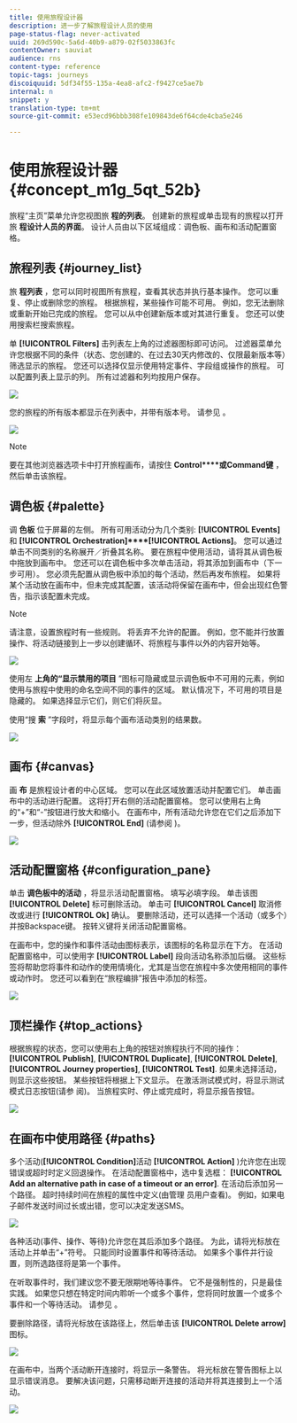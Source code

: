 ```yaml
---
title: 使用旅程设计器
description: 进一步了解旅程设计人员的使用
page-status-flag: never-activated
uuid: 269d590c-5a6d-40b9-a879-02f5033863fc
contentOwner: sauviat
audience: rns
content-type: reference
topic-tags: journeys
discoiquuid: 5df34f55-135a-4ea8-afc2-f9427ce5ae7b
internal: n
snippet: y
translation-type: tm+mt
source-git-commit: e53ecd96bbb308fe109843de6f64cde4cba5e246

---
```



# 使用旅程设计器 {#concept_m1g_5qt_52b}

旅程“主页”菜单允许您视图旅 **程的列表**。 创建新的旅程或单击现有的旅程以打开旅 **程设计人员的界面**。 设计人员由以下区域组成：调色板、画布和活动配置窗格。

## 旅程列表 {#journey_list}

旅 **程列表** ，您可以同时视图所有旅程，查看其状态并执行基本操作。 您可以重复、停止或删除您的旅程。 根据旅程，某些操作可能不可用。 例如，您无法删除或重新开始已完成的旅程。 您可以从中创建新版本或对其进行重复。 您还可以使用搜索栏搜索旅程。

单 **[!UICONTROL Filters]** 击列表左上角的过滤器图标即可访问。 过滤器菜单允许您根据不同的条件（状态、您创建的、在过去30天内修改的、仅限最新版本等）筛选显示的旅程。 您还可以选择仅显示使用特定事件、字段组或操作的旅程。 可以配置列表上显示的列。 所有过滤器和列均按用户保存。

![](../assets/journey74.png)

您的旅程的所有版本都显示在列表中，并带有版本号。 请参见 [](../building-journeys/journey-versions.md)。

![](../assets/journey37.png)

>[!NOTE]
>
>要在其他浏览器选项卡中打开旅程画布，请按住 **Control****或Command键** ，然后单击该旅程。

## 调色板 {#palette}

调 **色板** 位于屏幕的左侧。 所有可用活动分为几个类别: **[!UICONTROL Events]**&#x200B;和 **[!UICONTROL Orchestration]****[!UICONTROL Actions]**。 您可以通过单击不同类别的名称展开／折叠其名称。 要在旅程中使用活动，请将其从调色板中拖放到画布中。 您还可以在调色板中多次单击活动，将其添加到画布中（下一步可用）。 您必须先配置从调色板中添加的每个活动，然后再发布旅程。 如果将某个活动放在画布中，但未完成其配置，该活动将保留在画布中，但会出现红色警告，指示该配置未完成。

>[!NOTE]
>
>请注意，设置旅程时有一些规则。 将丢弃不允许的配置。 例如，您不能并行放置操作、将活动链接到上一步以创建循环、将旅程与事件以外的内容开始等。

![](../assets/journey38.png)

使用左 **上角的“显示禁用的项目** ”图标可隐藏或显示调色板中不可用的元素，例如使用与旅程中使用的命名空间不同的事件的区域。 默认情况下，不可用的项目是隐藏的。 如果选择显示它们，则它们将灰显。

使用“搜 **索** ”字段时，将显示每个画布活动类别的结果数。

![](../assets/palette-filter.png)

## 画布 {#canvas}

画 **布** 是旅程设计者的中心区域。 您可以在此区域放置活动并配置它们。 单击画布中的活动进行配置。 这将打开右侧的活动配置窗格。 您可以使用右上角的“+”和“-”按钮进行放大和缩小。 在画布中，所有活动允许您在它们之后添加下一步，但活动除外 **[!UICONTROL End]** (请参阅 [](../building-journeys/end-activity.md))。

![](../assets/journey39.png)

## 活动配置窗格 {#configuration_pane}

单击 **调色板中的活动** ，将显示活动配置窗格。 填写必填字段。 单击该图 **[!UICONTROL Delete]** 标可删除活动。 单击可 **[!UICONTROL Cancel]** 取消修改或进行 **[!UICONTROL Ok]** 确认。 要删除活动，还可以选择一个活动（或多个）并按Backspace键。 按转义键将关闭活动配置窗格。

在画布中，您的操作和事件活动由图标表示，该图标的名称显示在下方。 在活动配置窗格中，可以使用字 **[!UICONTROL Label]** 段向活动名称添加后缀。 这些标签将帮助您将事件和动作的使用情境化，尤其是当您在旅程中多次使用相同的事件或动作时。 您还可以看到在“旅程编排”报告中添加的标签。

![](../assets/journey59bis.png)

## 顶栏操作 {#top_actions}

根据旅程的状态，您可以使用右上角的按钮对旅程执行不同的操作： **[!UICONTROL Publish]**, **[!UICONTROL Duplicate]**, **[!UICONTROL Delete]**, **[!UICONTROL Journey properties]**, **[!UICONTROL Test]**. 如果未选择活动，则显示这些按钮。 某些按钮将根据上下文显示。 在激活测试模式时，将显示测试模式日志按钮(请参 [](../building-journeys/testing-the-journey.md)阅)。 当旅程实时、停止或完成时，将显示报告按钮。

![](../assets/journey41.png)

## 在画布中使用路径 {#paths}

多个活动(**[!UICONTROL Condition]**&#x200B;活动 **[!UICONTROL Action]** )允许您在出现错误或超时时定义回退操作。 在活动配置窗格中，选中复选框： **[!UICONTROL Add an alternative path in case of a timeout or an error]**. 在活动后添加另一个路径。 超时持续时间在旅程的属性中定义(由管理 [](../building-journeys/changing-properties.md) 员用户查看)。 例如，如果电子邮件发送时间过长或出错，您可以决定发送SMS。

![](../assets/journey42.png)

各种活动(事件、操作、等待)允许您在其后添加多个路径。 为此，请将光标放在活动上并单击“+”符号。 只能同时设置事件和等待活动。 如果多个事件并行设置，则所选路径将是第一个事件。

在听取事件时，我们建议您不要无限期地等待事件。 它不是强制性的，只是最佳实践。 如果您只想在特定时间内聆听一个或多个事件，您将同时放置一个或多个事件和一个等待活动。 请参见 [](../building-journeys/event-activities.md#section_vxv_h25_pgb)。

要删除路径，请将光标放在该路径上，然后单击该 **[!UICONTROL Delete arrow]** 图标。

![](../assets/journey42ter.png)

在画布中，当两个活动断开连接时，将显示一条警告。 将光标放在警告图标上以显示错误消息。 要解决该问题，只需移动断开连接的活动并将其连接到上一个活动。

![](../assets/canvas-disconnected.png)